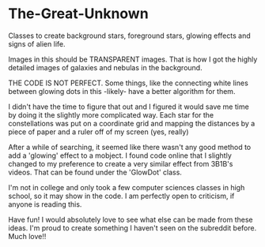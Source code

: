 # The-Great-Unknown
Classes to create background stars, foreground stars, glowing effects and signs of alien life. 

Images in this should be TRANSPARENT images. That is how I got the highly detailed images of galaxies and nebulas in the background. 

THE CODE IS NOT PERFECT. Some things, like the connecting white lines between glowing dots in this -likely- have a better algorithm for them.


I didn't have the time to figure that out and I figured it would save me time by doing it the slightly more complicated way. 
Each star for the constellations was put on a coordinate grid and mapping the distances by a piece of paper and a ruler off of my screen (yes, really)

After a while of searching, it seemed like there wasn't any good method to add a 'glowing' effect to a mobject. I found code online that I slightly changed
to my preference to create a very similar effect from 3B1B's videos. That can be found under the 'GlowDot' class.

I'm not in college and only took a few computer sciences classes in high school, so it may show in the code. I am perfectly open to criticism, if anyone is reading this. 


Have fun! I would absolutely love to see what else can be made from these ideas. I'm proud to create something I haven't seen on the subreddit before. Much love!!
